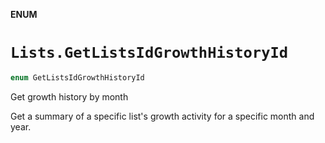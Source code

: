 **ENUM**

# `Lists.GetListsIdGrowthHistoryId`

```swift
enum GetListsIdGrowthHistoryId
```

Get growth history by month

Get a summary of a specific list's growth activity for a specific month and year.
